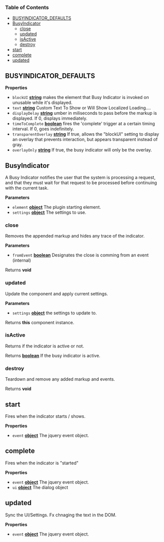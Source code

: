 <!-- Generated by documentation.js. Update this documentation by updating the source code. -->

### Table of Contents

-   [BUSYINDICATOR_DEFAULTS](#busyindicator_defaults)
-   [BusyIndicator](#busyindicator)
    -   [close](#close)
    -   [updated](#updated)
    -   [isActive](#isactive)
    -   [destroy](#destroy)
-   [start](#start)
-   [complete](#complete)
-   [updated](#updated-1)

## BUSYINDICATOR_DEFAULTS

**Properties**

-   `blockUI` **[string](https://developer.mozilla.org/docs/Web/JavaScript/Reference/Global_Objects/String)** makes the element that Busy Indicator is invoked on unusable while
     it's displayed.
-   `text` **[string](https://developer.mozilla.org/docs/Web/JavaScript/Reference/Global_Objects/String)** Custom Text To Show or Will Show Localized Loading....
-   `displayDelay` **[string](https://developer.mozilla.org/docs/Web/JavaScript/Reference/Global_Objects/String)** umber in miliseconds to pass before the markup is displayed.
    If 0, displays immediately.
-   `timeToComplete` **[boolean](https://developer.mozilla.org/docs/Web/JavaScript/Reference/Global_Objects/Boolean)** fires the 'complete' trigger at a certain timing interval.
    If 0, goes indefinitely.
-   `transparentOverlay` **[string](https://developer.mozilla.org/docs/Web/JavaScript/Reference/Global_Objects/String)** If true, allows the "blockUI" setting to display an overlay
    that prevents interaction, but appears transparent instead of gray.
-   `overlayOnly` **[string](https://developer.mozilla.org/docs/Web/JavaScript/Reference/Global_Objects/String)** If true, the busy indicator will only be the overlay.

## BusyIndicator

A Busy Indicator notifies the user that the system is processing a request, and that they must
wait for that request to be processed before continuing with the current task.

**Parameters**

-   `element` **[object](https://developer.mozilla.org/docs/Web/JavaScript/Reference/Global_Objects/Object)** The plugin starting element.
-   `settings` **[object](https://developer.mozilla.org/docs/Web/JavaScript/Reference/Global_Objects/Object)** The settings to use.

### close

Removes the appended markup and hides any trace of the indicator.

**Parameters**

-   `fromEvent` **[boolean](https://developer.mozilla.org/docs/Web/JavaScript/Reference/Global_Objects/Boolean)** Designates the close is comming from an event (internal)

Returns **void** 

### updated

Update the component and apply current settings.

**Parameters**

-   `settings` **[object](https://developer.mozilla.org/docs/Web/JavaScript/Reference/Global_Objects/Object)** the settings to update to.

Returns **this** component instance.

### isActive

Returns if the indicator is active or not.

Returns **[boolean](https://developer.mozilla.org/docs/Web/JavaScript/Reference/Global_Objects/Boolean)** If the busy indicator is active.

### destroy

Teardown and remove any added markup and events.

Returns **void** 

## start

Fires when the indicator starts / shows.

**Properties**

-   `event` **[object](https://developer.mozilla.org/docs/Web/JavaScript/Reference/Global_Objects/Object)** The jquery event object.

## complete

Fires when the indicator is "started"

**Properties**

-   `event` **[object](https://developer.mozilla.org/docs/Web/JavaScript/Reference/Global_Objects/Object)** The jquery event object.
-   `ui` **[object](https://developer.mozilla.org/docs/Web/JavaScript/Reference/Global_Objects/Object)** The dialog object

## updated

Sync the UI/Settings. Fx chnaging the text in the DOM.

**Properties**

-   `event` **[object](https://developer.mozilla.org/docs/Web/JavaScript/Reference/Global_Objects/Object)** The jquery event object.
